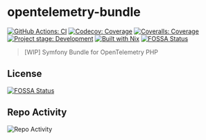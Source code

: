 # opentelemetry-bundle

[![GitHub Actions: CI][github-actions-ci-badge]][github-actions-ci-page]
[![Codecov: Coverage][codecov-badge]][codecov-page]
[![Coveralls: Coverage][coveralls-badge]][coveralls-page]
[![Project stage: Development][project-stage-badge]][project-stage-page]
[![Built with Nix][build-with-nix-badge]][build-with-nix-page]
[![FOSSA Status][fossa-status-badge]][fossa-status-page]

> [WIP] Symfony Bundle for OpenTelemetry PHP

## License
[![FOSSA Status][fossa-status-badge-large]][fossa-status-page]

## Repo Activity

![Repo Activity][repobeats-image]

[github-actions-ci-badge]: https://github.com/FriendsOfOpenTelemetry/opentelemetry-bundle/actions/workflows/ci.yml/badge.svg
[github-actions-ci-page]: https://github.com/FriendsOfOpenTelemetry/opentelemetry-bundle/actions/workflows/ci.yml
[codecov-badge]: https://codecov.io/gh/FriendsOfOpenTelemetry/opentelemetry-bundle/graph/badge.svg?token=XkThYaxqli
[codecov-page]: https://codecov.io/gh/FriendsOfOpenTelemetry/opentelemetry-bundle
[coveralls-badge]: https://img.shields.io/coverallsCoverage/github/FriendsOfOpenTelemetry/opentelemetry-bundle?logo=coveralls&label=coveralls
[coveralls-page]: https://coveralls.io/github/FriendsOfOpenTelemetry/opentelemetry-bundle
[build-with-nix-badge]: https://img.shields.io/badge/Built_With-Nix-5277C3.svg?logo=nixos
[build-with-nix-page]: https://builtwithnix.org/
[project-stage-badge]: https://img.shields.io/badge/Project_Stage-Development-yellowgreen.svg
[project-stage-page]: https://blog.pother.ca/project-stages/
[fossa-status-badge]: https://app.fossa.com/api/projects/git%2Bgithub.com%2FFriendsOfOpenTelemetry%2Fopentelemetry-bundle.svg?type=shield
[fossa-status-badge-large]: https://app.fossa.com/api/projects/git%2Bgithub.com%2FFriendsOfOpenTelemetry%2Fopentelemetry-bundle.svg?type=large
[fossa-status-page]: https://app.fossa.com/projects/git%2Bgithub.com%2FFriendsOfOpenTelemetry%2Fopentelemetry-bundle
[repobeats-image]: https://repobeats.axiom.co/api/embed/27664db040411ce770316b3bf7577564ded32e04.svg
